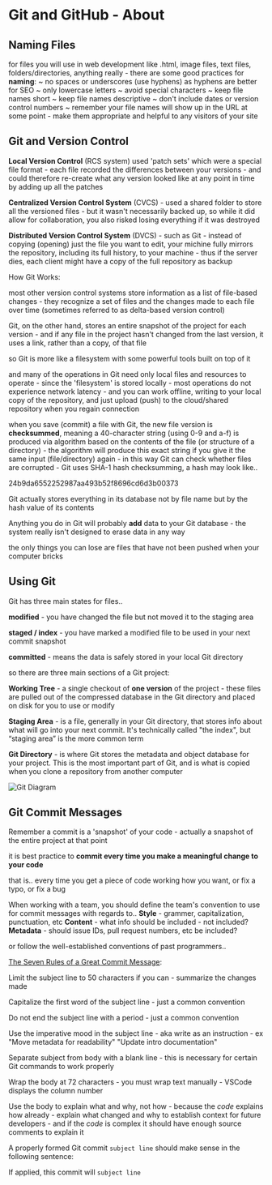 # Git and GitHub - About

## Naming Files

for files you will use in web development like .html, image files, text files, folders/directories, anything really - there are some good practices for **naming**:
~ no spaces or underscores (use hyphens) as hyphens are better for SEO
~ only lowercase letters
~ avoid special characters
~ keep file names short
~ keep file names descriptive
~ don't include dates or version control numbers
~ remember your file names will show up in the URL at some point - make them appropriate and helpful to any visitors of your site



## Git and Version Control

**Local Version Control** (RCS system) used 'patch sets' which were a special file format - each file recorded the differences between your versions - and could therefore re-create what any version looked like at any point in time by adding up all the patches

**Centralized Version Control System** (CVCS) - used a shared folder to store all the versioned files - but it wasn't necessarily backed up, so while it did allow for collaboration, you also risked losing everything if it was destroyed

**Distributed Version Control System** (DVCS) - such as Git - instead of copying (opening) just the file you want to edit, your michine fully mirrors the repository, including its full history, to your machine - thus if the server dies, each client might have a copy of the full repository as backup

How Git Works:

most other version control systems store information as a list of file-based changes - they recognize a set of files and the changes made to each file over time (sometimes referred to as delta-based version control)

Git, on the other hand, stores an entire snapshot of the project for each version - and if any file in the project hasn't changed from the last version, it uses a link, rather than a copy, of that file

so Git is more like a filesystem with some powerful tools built on top of it

and many of the operations in Git need only local files and resources to operate - since the 'filesystem' is stored locally - most operations do not experience network latency - and you can work offline, writing to your local copy of the repository, and just upload (push) to the cloud/shared repository when you regain connection

when you save (commit) a file with Git, the new file version is **checksummed**, meaning a 40-character string (using 0-9 and a-f) is produced via algorithm based on the contents of the file (or structure of a directory) - the algorithm will produce this exact string if you give it the same input (file/directory) again - in this way Git can check whether files are corrupted - Git uses SHA-1 hash checksumming, a hash may look like..

24b9da6552252987aa493b52f8696cd6d3b00373

Git actually stores everything in its database not by file name but by the hash value of its contents

Anything you do in Git will probably **add** data to your Git database - the system really isn't designed to erase data in any way

the only things you can lose are files that have not been pushed when your computer bricks



## Using Git

Git has three main states for files..

**modified** \- you have changed the file but not moved it to the staging area

**staged / index** - you have marked a modified file to be used in your next commit snapshot

**committed** \- means the data is safely stored in your local Git directory

so there are three main sections of a Git project:

**Working Tree** \- a single checkout of **one version** of the project - these files are pulled out of the compressed database in the Git directory and placed on disk for you to use or modify

**Staging Area** \- is a file, generally in your Git directory, that stores info about what will go into your next commit. It's technically called "the index", but “staging area” is the more common term

**Git Directory** \- is where Git stores the metadata and object database for your project. This is the most important part of Git, and is what is copied when you clone a repository from another computer

![Git Diagram](https://git-scm.com/book/en/v2/images/areas.png "Git diagram")



## Git Commit Messages

Remember a commit is a 'snapshot' of your code - actually a snapshot of the entire project at that point

it is best practice to **commit every time you make a meaningful change to your code**

that is.. every time you get a piece of code working how you want, or fix a typo, or fix a bug

When working with a team, you should define the team's convention to use for commit messages with regards to..
**Style** \- grammer, capitalization, punctuation, etc
**Content** \- what info should be included - not included?
**Metadata** \- should issue IDs, pull request numbers, etc be included?

or follow the well-established conventions of past programmers..



<u>The Seven Rules of a Great Commit Message</u>:

Limit the subject line to 50 characters if you can - summarize the changes made

Capitalize the first word of the subject line - just a common convention

Do not end the subject line with a period - just a common convention

Use the imperative mood in the subject line - aka write as an instruction - ex "Move metadata for readability" "Update intro documentation"

Separate subject from body with a blank line - this is necessary for certain Git commands to work properly

Wrap the body at 72 characters - you must wrap text manually - VSCode displays the column number

Use the body to explain what and why, not how - because the *code* explains how already - explain what changed and why to establish context for future developers - and if the *code* is complex it should have enough source comments to explain it

A properly formed Git commit `subject line` should make sense in the following sentence:

If applied, this commit will `subject line`




